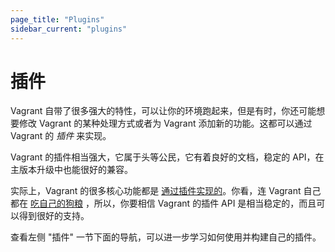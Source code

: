 ```yaml
---
page_title: "Plugins"
sidebar_current: "plugins"
---
```


# 插件

Vagrant 自带了很多强大的特性，可以让你的环境跑起来，但是有时，你还可能想要修改 Vagrant 的某种处理方式或者为 Vagrant 添加新的功能。这都可以通过 Vagrant 的 _插件_ 来实现。

Vagrant 的插件相当强大，它属于头等公民，它有着良好的文档，稳定的 API，在主版本升级中也能很好的兼容。

实际上，Vagrant 的很多核心功能都是 [通过插件实现的](https://github.com/mitchellh/vagrant/tree/master/plugins)。你看，连 Vagrant 自己都在 [吃自己的狗粮](http://en.wikipedia.org/wiki/Eating_your_own_dog_food) ，所以，你要相信 Vagrant 的插件 API 是相当稳定的，而且可以得到很好的支持。

查看左侧 "插件" 一节下面的导航，可以进一步学习如何使用并构建自己的插件。
